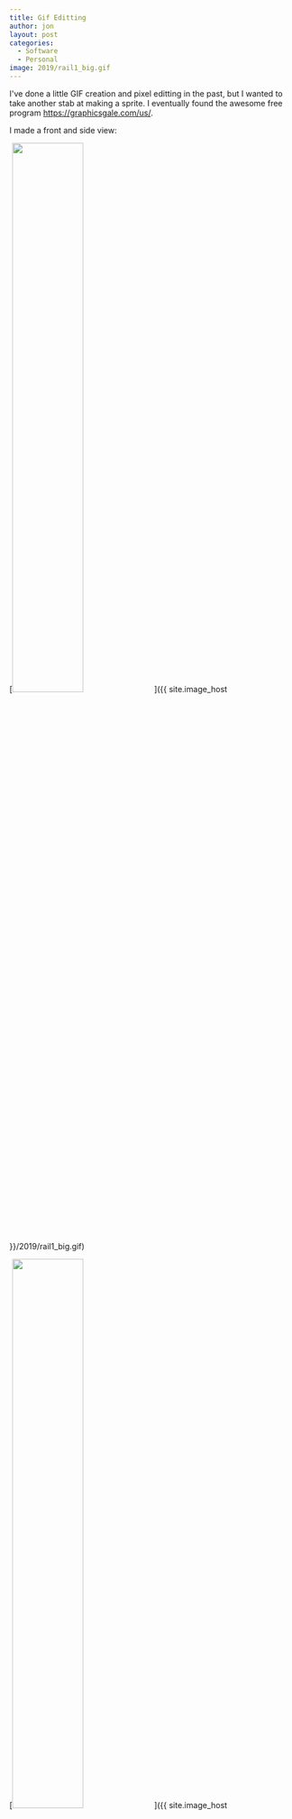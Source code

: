 ```yaml
---
title: Gif Editting
author: jon
layout: post
categories:
  - Software
  - Personal
image: 2019/rail1_big.gif
---
```


I've done a little GIF creation and pixel editting in the past, but I wanted to take another stab at making a sprite. I eventually found the awesome free program <https://graphicsgale.com/us/>.

I made a front and side view:

[<img class="aligncenter size-large" src="{{ site.image_host }}/2019/rail1_big.gif" height="50%" width="50%" alt="" />]({{ site.image_host }}/2019/rail1_big.gif)

[<img class="aligncenter size-large" src="{{ site.image_host }}/2019/rail1_side_big.gif" height="50%" width="50%" alt="" />]({{ site.image_host }}/2019/rail1_side_big.gif)

I decided to stick it in a neat scene from <http://www.dorkly.com/post/74717/this-artist-is-a-master-of-the-relaxing-pixel-gif>

<div style='position:relative; padding-bottom:calc(57.60% + 44px)'><iframe src='https://gfycat.com/ifr/RemoteVainGazelle' frameborder='0' scrolling='no' width='100%' height='100%' style='background-color:#000000;position:absolute;top:0;left:0;' allowfullscreen></iframe></div>

Unfortunately, there didn't seem to be a super easy way to automate the small movements through the 128 frames. I ended up setting up hotkeys and writing an [Autoit](https://www.autoitscript.com/site/) macro to do some of the more tedious bits.
